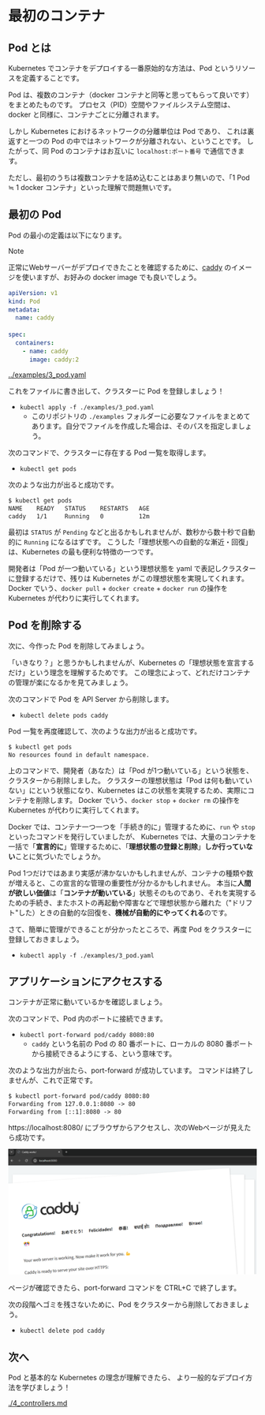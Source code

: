 # 最初のコンテナ

## Pod とは

Kubernetes でコンテナをデプロイする一番原始的な方法は、Pod というリソースを定義することです。

Pod は、複数のコンテナ（docker コンテナと同等と思ってもらって良いです）をまとめたものです。
プロセス（PID）空間やファイルシステム空間は、docker と同様に、コンテナごとに分離されます。

しかし Kubernetes におけるネットワークの分離単位は Pod であり、
これは裏返すと一つの Pod の中ではネットワークが分離されない、ということです。
したがって、同 Pod のコンテナはお互いに `localhost:ポート番号` で通信できます。

ただし、最初のうちは複数コンテナを詰め込むことはあまり無いので、「1 Pod ≒ 1 docker コンテナ」といった理解で問題無いです。

## 最初の Pod

Pod の最小の定義は以下になります。

> [!NOTE]
> 正常にWebサーバーがデプロイできたことを確認するために、[caddy](https://hub.docker.com/_/caddy) のイメージを使いますが、お好みの docker image でも良いでしょう。

```yaml
apiVersion: v1
kind: Pod
metadata:
  name: caddy

spec:
  containers:
    - name: caddy
      image: caddy:2
```

[../examples/3_pod.yaml](../examples/3_pod.yaml)

これをファイルに書き出して、クラスターに Pod を登録しましょう！

- `kubectl apply -f ./examples/3_pod.yaml`
    - このリポジトリの `./examples` フォルダーに必要なファイルをまとめてあります。自分でファイルを作成した場合は、そのパスを指定しましょう。

次のコマンドで、クラスターに存在する Pod 一覧を取得します。

- `kubectl get pods`

次のような出力が出ると成功です。

```plaintext
$ kubectl get pods
NAME    READY   STATUS    RESTARTS   AGE
caddy   1/1     Running   0          12m
```

最初は `STATUS` が `Pending` などと出るかもしれませんが、数秒から数十秒で自動的に `Running` になるはずです。
こうした「理想状態への自動的な漸近・回復」は、Kubernetes の最も便利な特徴の一つです。

開発者は「Pod が一つ動いている」という理想状態を yaml で表記しクラスターに登録するだけで、残りは Kubernetes がこの理想状態を実現してくれます。
Docker でいう、`docker pull` + `docker create` + `docker run` の操作を Kubernetes が代わりに実行してくれます。

## Pod を削除する

次に、今作った Pod を削除してみましょう。

「いきなり？」と思うかもしれませんが、Kubernetes の「理想状態を宣言するだけ」という理念を理解するためです。
この理念によって、どれだけコンテナの管理が楽になるかを見てみましょう。

次のコマンドで Pod を API Server から削除します。

- `kubectl delete pods caddy`

Pod 一覧を再度確認して、次のような出力が出ると成功です。

```plaintext
$ kubectl get pods
No resources found in default namespace.
```

上のコマンドで、開発者（あなた）は「Pod が1つ動いている」という状態を、クラスターから削除しました。
クラスターの理想状態は「Pod は何も動いていない」にという状態になり、Kubernetes はこの状態を実現するため、実際にコンテナを削除します。
Docker でいう、`docker stop` + `docker rm` の操作を Kubernetes が代わりに実行してくれます。

Docker では、コンテナ一つ一つを「手続き的に」管理するために、`run` や `stop` といったコマンドを発行していましたが、
Kubernetes では、大量のコンテナを一括で「**宣言的に**」管理するために、「**理想状態の登録と削除**」**しか行っていない**ことに気づいたでしょうか。

Pod 1つだけではあまり実感が沸かないかもしれませんが、コンテナの種類や数が増えると、この宣言的な管理の重要性が分かるかもしれません。
本当に**人間が欲しい価値**は「**コンテナが動いている**」状態そのものであり、それを実現するための手続き、またホストの再起動や障害などで理想状態から離れた（"ドリフト"した）ときの自動的な回復を、**機械が自動的にやってくれる**のです。

さて、簡単に管理ができることが分かったところで、再度 Pod をクラスターに登録しておきましょう。

- `kubectl apply -f ./examples/3_pod.yaml`

## アプリケーションにアクセスする

コンテナが正常に動いているかを確認しましょう。

次のコマンドで、Pod 内のポートに接続できます。

- `kubectl port-forward pod/caddy 8080:80`
    - `caddy` という名前の Pod の 80 番ポートに、ローカルの 8080 番ポートから接続できるようにする、という意味です。

次のような出力が出たら、port-forward が成功しています。
コマンドは終了しませんが、これで正常です。

```plaintext
$ kubectl port-forward pod/caddy 8080:80
Forwarding from 127.0.0.1:8080 -> 80
Forwarding from [::1]:8080 -> 80
```

https://localhost:8080/ にブラウザからアクセスし、次のWebページが見えたら成功です。

![caddy-hello-world](../images/caddy-hello-world.png)

ページが確認できたら、port-forward コマンドを CTRL+C で終了します。

次の段階へゴミを残さないために、Pod をクラスターから削除しておきましょう。

- `kubectl delete pod caddy`

## 次へ

Pod と基本的な Kubernetes の理念が理解できたら、
より一般的なデプロイ方法を学びましょう！

[./4_controllers.md](./4_controllers.md)
